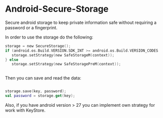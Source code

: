 # Android-Secure-Storage
Secure android storage to keep private information safe without requiring a password or a fingerprint.

In order to use the storage do the following: 

```kotlin
storage = new SecureStorage();
if (android.os.Build.VERSION.SDK_INT >= android.os.Build.VERSION_CODES.M) {
   storage.setStrategy(new SafeStorageM(context));
} else
   storage.setStrategy(new SafeStoragePreM(context));
            
```

Then you can save and read the data: 

```kotlin

storage.save(key, password);
val password = storage.get(key);

```

Also, if you have android version > 27 you can implement own strategy for work with KeyStore.
